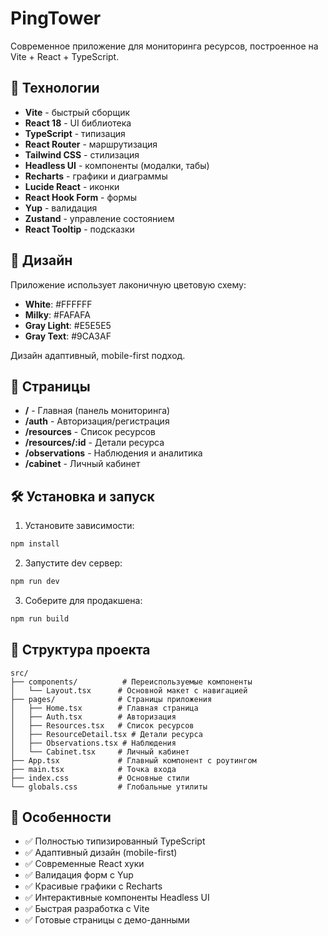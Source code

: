 # PingTower

Современное приложение для мониторинга ресурсов, построенное на Vite + React + TypeScript.

## 🚀 Технологии

- **Vite** - быстрый сборщик
- **React 18** - UI библиотека
- **TypeScript** - типизация
- **React Router** - маршрутизация
- **Tailwind CSS** - стилизация
- **Headless UI** - компоненты (модалки, табы)
- **Recharts** - графики и диаграммы
- **Lucide React** - иконки
- **React Hook Form** - формы
- **Yup** - валидация
- **Zustand** - управление состоянием
- **React Tooltip** - подсказки

## 🎨 Дизайн

Приложение использует лаконичную цветовую схему:
- **White**: #FFFFFF
- **Milky**: #FAFAFA  
- **Gray Light**: #E5E5E5
- **Gray Text**: #9CA3AF

Дизайн адаптивный, mobile-first подход.

## 📱 Страницы

- **/** - Главная (панель мониторинга)
- **/auth** - Авторизация/регистрация
- **/resources** - Список ресурсов
- **/resources/:id** - Детали ресурса
- **/observations** - Наблюдения и аналитика
- **/cabinet** - Личный кабинет

## 🛠 Установка и запуск

1. Установите зависимости:
```bash
npm install
```

2. Запустите dev сервер:
```bash
npm run dev
```

3. Соберите для продакшена:
```bash
npm run build
```

## 📁 Структура проекта

```
src/
├── components/          # Переиспользуемые компоненты
│   └── Layout.tsx      # Основной макет с навигацией
├── pages/              # Страницы приложения
│   ├── Home.tsx        # Главная страница
│   ├── Auth.tsx        # Авторизация
│   ├── Resources.tsx   # Список ресурсов
│   ├── ResourceDetail.tsx # Детали ресурса
│   ├── Observations.tsx # Наблюдения
│   └── Cabinet.tsx     # Личный кабинет
├── App.tsx             # Главный компонент с роутингом
├── main.tsx            # Точка входа
├── index.css           # Основные стили
└── globals.css         # Глобальные утилиты
```

## 🎯 Особенности

- ✅ Полностью типизированный TypeScript
- ✅ Адаптивный дизайн (mobile-first)
- ✅ Современные React хуки
- ✅ Валидация форм с Yup
- ✅ Красивые графики с Recharts
- ✅ Интерактивные компоненты Headless UI
- ✅ Быстрая разработка с Vite
- ✅ Готовые страницы с демо-данными

